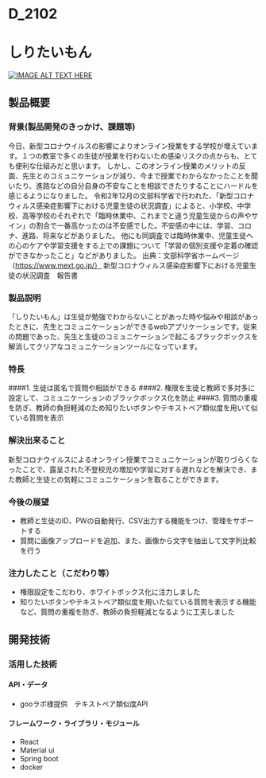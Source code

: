 # D_2102
# しりたいもん

[![IMAGE ALT TEXT HERE](https://jphacks.com/wp-content/uploads/2021/07/JPHACKS2021_ogp.jpg)](https://www.youtube.com/watch?v=LUPQFB4QyVo)

## 製品概要
### 背景(製品開発のきっかけ、課題等)
今日、新型コロナウイルスの影響によりオンライン授業をする学校が増えています。１つの教室で多くの生徒が授業を行わないため感染リスクの点からも、とても便利な仕組みだと思います。
しかし、このオンライン授業のメリットの反面、先生とのコミュニケーションが減り、今まで授業でわからなかったことを聞いたり、進路などの自分自身の不安なことを相談できたりすることにハードルを感じるようになりました。
令和2年12月の文部科学省で行われた、「新型コロナウィルス感染症影響下における児童生徒の状況調査」によると、小学校、中学校、高等学校のそれぞれで「臨時休業中、これまでと違う児童生徒からの声やサイン」の割合で一番高かったのは不安感でした。不安感の中には、学習、コロナ、進路、将来などがありました。
他にも同調査では臨時休業中、児童生徒への心のケアや学習支援をする上での課題について「学習の個別支援や定着の確認ができなかったこと」などがありました。
出典：文部科学省ホームページ　（https://www.mext.go.jp/）
新型コロナウィルス感染症影響下における児童生徒の状況調査　報告書
### 製品説明
「しりたいもん」は生徒が勉強でわからないことがあった時や悩みや相談があったときに、先生とコミュニケーションができるwebアプリケーションです。従来の問題であった、先生と生徒のコミュニケーションで起こるブラックボックスを解消してクリアなコミュニケーションツールになっています。
### 特長
####1. 生徒は匿名で質問や相談ができる
####2. 権限を生徒と教師で多対多に設定して、コミュニケーションのブラックボックス化を防止
####3. 質問の重複を防ぎ、教師の負担軽減のため知りたいボタンやテキストペア類似度を用いて似ている質問を表示

### 解決出来ること
新型コロナウイルスによるオンライン授業でコミュニケーションが取りづらくなったことで、露呈された不登校児の増加や学習に対する遅れなどを解決でき、また教師と生徒との気軽にコミュニケーションを取ることができます。
### 今後の展望
* 教師と生徒のID、PWの自動発行、CSV出力する機能をつけ、管理をサポートする
* 質問に画像アップロードを追加、また、画像から文字を抽出して文字列比較を行う
### 注力したこと（こだわり等）
* 権限設定をこだわり、ホワイトボックス化に注力しました
* 知りたいボタンやテキストペア類似度を用いた似ている質問を表示する機能など、質問の重複を防ぎ、教師の負担軽減となるように工夫しました

## 開発技術
### 活用した技術
#### API・データ
* gooラボ様提供　テキストペア類似度API

#### フレームワーク・ライブラリ・モジュール
* React
* Material ui
* Spring boot
* docker

